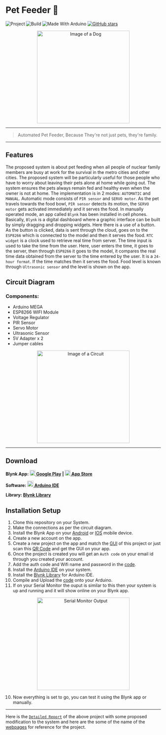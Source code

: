 # Pet Feeder :dog:

![Project](https://img.shields.io/badge/Project-Pet%20Feeder-red?logo=github)
![Build](https://img.shields.io/badge/build-passing-brightgreen.svg)
![Made With Arduino](https://img.shields.io/badge/Made%20With-Arduino-yellow.svg)
[![GitHub stars](https://img.shields.io/github/stars/Aditya-Alexander/Pet-Feeder.svg?logo=github)](https://github.com/Aditya-Alexander/Pet-Feeder/stargazers)

<p align="center">
<img width=300px  src="https://graphicriver.img.customer.envatousercontent.com/files/270440720/CartoonDogPointer%20p.jpg?auto=compress%2Cformat&q=80&fit=crop&crop=top&max-h=8000&max-w=590&s=d7ccf47eef9f9a8f679c134cc70bffa5" alt="Image of a Dog">
</p>

---
> Automated Pet Feeder, Because They're not just pets, they're family.
---


## Features

The proposed system is about pet feeding when all people of nuclear family members are busy at work for the survival in the metro cities and other cities. The proposed system will be particularly useful for those people who have to worry about leaving their pets alone at home while going out. The system ensures the pets always remain fed and healthy even when the owner is not at home. The implementation is in 2 modes: `AUTOMATIC` and `MANUAL`. Automatic mode consists of `PIR sensor` and `SERVO motor`. As the pet travels towards the food bowl, `PIR sensor` detects its motion, the `SERVO motor` gets activated immediately and it serves the food. In manually operated mode, an app called `Blynk` has been installed in cell phones. Basically, `Blynk` is a digital dashboard where a graphic interface can be built by simply dragging and dropping widgets. Here there is a use of a button. As the button is clicked, data is sent through the cloud, goes on to the `ESP8266` which is connected to the model and then it serves the food. `RTC widget` is a clock used to retrieve real time from server. The time input is used to take the time from the user. Here, user enters the time, it goes to the server, then through `ESP8266` it goes to the model, it compares the real time data obtained from the server to the time entered by the user. It is a `24-hour format`. If the time matches then it serves the food. Food level is known through `Ultrasonic sensor` and the level is shown on the app.

## Circuit Diagram

### Components:
- Arduino MEGA
- ESP8266 WIFI Module
- Voltage Regulator
- PIR Sensor
- Servo Motor
- Ultrasonic Sensor
- 5V Adapter x 2
- Jumper cables


<p align="center">
<img width=300px  src="Images/Circuit%Diagram.png" alt="Image of a Circuit">
</p>

---
## Download

**Blynk App: 
[<img src="https://cdn.rawgit.com/simple-icons/simple-icons/develop/icons/googleplay.svg" width="18" height="18" /> Google Play](https://play.google.com/store/apps/details?id=cc.blynk) | 
[<img src="https://cdn.rawgit.com/simple-icons/simple-icons/develop/icons/apple.svg" width="18" height="18" /> App Store](https://apps.apple.com/us/app/blynk-iot-for-arduino-esp32/id808760481)**

**Software: [<img src="https://simpleicons.org/icons/arduino.svg" width="20" height="20" /> Arduino IDE](https://www.arduino.cc/en/main/software)**

**Library: [Blynk Library](http://help.blynk.cc/en/articles/512105-how-to-install-blynk-library-for-arduino-ide)**

## Installation Setup
1. Clone this repository on your System.
2. Make the connections as per the circuit diagram.
1. Install the Blynk App on your [Android](https://play.google.com/store/apps/details?id=cc.blynk) or [IOS](https://apps.apple.com/us/app/blynk-iot-for-arduino-esp32/id808760481) mobile device.
2. Create a new account on the app.
3. Create a new project on the app and match the [GUI](Images/App%GUI.png) of this project or just scan this [QR Code](Images/QRCode.jpeg) and get the GUI on your app.
4. Once the project is created you will get an `Auth code` on your email id through you created your account.
5. Add the auth code and Wifi name and password in the [code]().
6. Install the [Arduino IDE](https://www.arduino.cc/en/main/software) on your system.
7. Install the [Blynk Library](http://help.blynk.cc/en/articles/512105-how-to-install-blynk-library-for-arduino-ide) for Arduino IDE.
8. Compile and Upload the [code](Pet%Feeder.ino) onto your Arduino.
9. If on your Serial Monitor the ouput is similar to this then your system is up and running and it will show online on your Blynk app.

<p align="center">
<img width=300px  src="Images/Serial%Monitor%Output.png" alt="Serial Monitor Output">
</p>

10. Now everything is set to go, you can test it using the Blynk app or manually.

---
Here is the [`Detailed Report`](Project%Report.pdf) of the above project with some proposed modification to the system and here are the some of the name of the [webpages](Websites.txt) for reference for the project.

